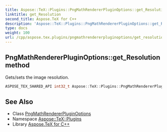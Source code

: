 ```yaml
---
title: Aspose::TeX::Plugins::PngMathRendererPluginOptions::get_Resolution method
linktitle: get_Resolution
second_title: Aspose.TeX for C++
description: 'Aspose::TeX::Plugins::PngMathRendererPluginOptions::get_Resolution method. Gets/sets the image resolution in C++.'
type: docs
weight: 100
url: /cpp/aspose.tex.plugins/pngmathrendererpluginoptions/get_resolution/
---
```

## PngMathRendererPluginOptions::get_Resolution method


Gets/sets the image resolution.

```cpp
ASPOSE_TEX_SHARED_API int32_t Aspose::TeX::Plugins::PngMathRendererPluginOptions::get_Resolution() override
```

## See Also

* Class [PngMathRendererPluginOptions](../)
* Namespace [Aspose::TeX::Plugins](../../)
* Library [Aspose.TeX for C++](../../../)
